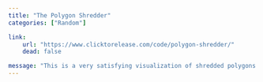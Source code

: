 ```yaml
---
title: "The Polygon Shredder"
categories: ["Random"]

link:
    url: "https://www.clicktorelease.com/code/polygon-shredder/"
    dead: false

message: "This is a very satisfying visualization of shredded polygons!"
---
```

